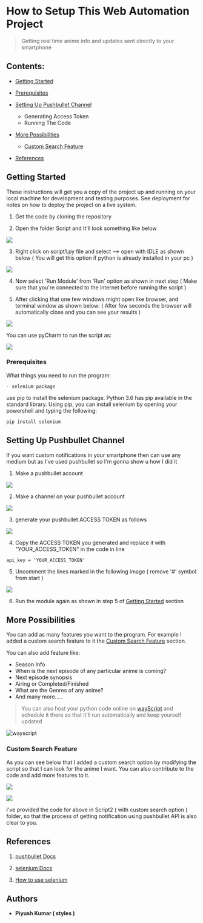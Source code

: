 # How to Setup This Web Automation Project

> Getting real time anime info and updates sent directly to your smartphone

Contents:
------------------
   - [Getting Started](##Getting-Started)
    
   - [Prerequisites](#Prerequisites)
    
   - [Setting Up Pushbullet Channel](#Setting-Up-Pushbullet-Channel)
       +  Generating Access Token
       +  Running The Code 
        
   - [More Possibilities](#More-Possibilities)
       + [Custom Search Feature](#Custom-Search-Feature)
        
   - [References](#References)

## Getting Started

These instructions will get you a copy of the project up and running on your local machine for development and testing purposes. See deployment for notes on how to deploy the project on a live system.

1. Get the code by cloning the repository 

2. Open the folder Script and It'll look something like below

![](assets/torun1.gif)

3. Right click on script1.py file and select --> open with IDLE as shown below ( You will get this option if python is already installed in your pc )

![](assets/torun2.gif)

4. Now select 'Run Module' from 'Run' option as shown in next step ( Make sure that you're connected to the internet before running the script )

5. After clicking that one few windows might open like browser, and terminal window as shown below:
   ( After few seconds the browser will automatically close and you can see your results )

![](assets/torun3.gif)

You can use pyCharm to run the script as:

![](assets/results1.gif)


### Prerequisites

What things you need to run the program:
  
    - selenium package

use pip to install the selenium package. Python 3.6 has pip available in the standard library. Using pip, you can install selenium by opening your powershell and typing the following:    

```
pip install selenium

```

## Setting Up Pushbullet Channel

If you want custom notifications in your smartphone then can use any medium but as I've used pushbullet so I'm gonna show u how I did it

1. Make a pushbullet account

![](assets/pb.gif)

2. Make a channel on your pushbullet account

![](assets/pushbullet_make_channel.gif)

3. generate your pushbullet ACCESS TOKEN as follows

![](assets/creatingaccesstoken.gif)

4. Copy the ACCESS TOKEN you generated and replace it with "YOUR_ACCESS_TOKEN" in the code in line 

```
api_key = 'YOUR_ACCESS_TOKEN'

```

5. Uncomment the lines marked in the following image ( remove '#' symbol from start )

![](assets/removinghashes.png)

6. Run the module again as shown in step 5 of [Getting Started](#Getting-Started) section 




## More Possibilities

You can add as many features you want to the program. For example I added a custom search feature to it the [Custom Search Feature](#Custom-Search-Feature) section.


You can also add feature like:
   + Season Info
   + When is the next episode of any particular anime is coming?
   + Next episode synopsis
   + Airing or Completed/Finished
   + What are the Genres of any anime?
   + And many more.....


> You can also host your python code online on [wayScript](https://wayscript.com/) and schedule it there so that it'll run automatically and keep yourself updated 

![wayscript](assets/Annotation.png)



### Custom Search Feature

As you can see below that I added a custom search option by modifying the script so that I can look for the anime I want. You can also contribute to the code and add more features to it.

![](assets/results2.gif)

![](assets/gleipnir_results.gif)

I've provided the code for above in Script2 ( with custom search option ) folder, so that the process of getting notification using pushbullet API is also clear to you.


## References

1. [pushbullet Docs](https://pypi.org/project/pushbullet.py/0.9.1/)

2. [selenium Docs](https://selenium-python.readthedocs.io/getting-started.html)

3. [How to use selenium](https://www.edureka.co/blog/selenium-using-python/)


## Authors

* **Piyush Kumar ( styles )** 




